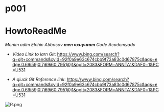 # p001
# HowtoReadMe #

*Menim adim Elchin  Abbasov ***men oxuyuram*** Code Academyada*

- _Video Link to larn Git_: https://www.bing.com/search?q=git+commands&cvid=92f0a9e63c674cbb9f73a83c0d67875c&aqs=edge.0.69i59j0l7j69i60.7951j0j1&pglt=2083&FORM=ANNTA1&DAF0=1&PC=U531

- _A qiuck  Git Reference link_: https://www.bing.com/search?q=git+commands&cvid=92f0a9e63c674cbb9f73a83c0d67875c&aqs=edge.0.69i59j0l7j69i60.7951j0j1&pglt=2083&FORM=ANNTA1&DAF0=1&PC=U531


![R.png](https://www.bing.com/images/search?view=detailV2&ccid=E%2bH8ZCgc&id=99278640EF4255990C5796EC2490D367B34B282E&thid=OIP.E-H8ZCgcukBxrDn-0bVHXQHaHa&mediaurl=https%3a%2f%2fth.bing.com%2fth%2fid%2fR.13e1fc64281cba4071ac39fed1b5475d%3frik%3dLihLs2fTkCTslg%26riu%3dhttp%253a%252f%252fpngimg.com%252fuploads%252fowl%252fowl_PNG11.png%26ehk%3d%252fnJIi5auL4yqoMeRuZHCTCtVVJwb3ju7VV6k%252bXQf%252bC8%253d%26risl%3d%26pid%3dImgRaw%26r%3d0&exph=700&expw=700&q=%d0%ba%d0%b0%d1%80%d1%82%d0%b8%d0%bd%d0%ba%d0%b8+PNG&simid=608053239469967580&FORM=IRPRST&ck=38D37BB614C204DE8CD024865A030668&selectedIndex=0&idpp=overlayview&ajaxhist=0&ajaxserp=0)